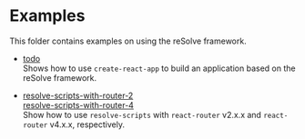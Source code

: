 # Examples
This folder contains examples on using the reSolve framework.

* [todo](https://github.com/reimagined/resolve/tree/master/examples/todo)  
	Shows how to use `create-react-app` to build an application based on the reSolve framework.

* [resolve-scripts-with-router-2](https://github.com/reimagined/resolve/tree/master/examples/resolve-scripts-with-router-2)  
	[resolve-scripts-with-router-4](https://github.com/reimagined/resolve/tree/master/examples/resolve-scripts-with-router-4)  
	Show how to use `resolve-scripts` with `react-router` v2.x.x and `react-router` v4.x.x, respectively. 

